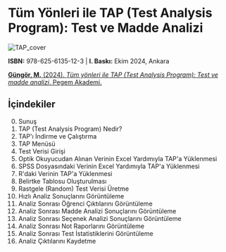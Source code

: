# Tüm Yönleri ile TAP (Test Analysis Program): Test ve Madde Analizi

![TAP_cover](https://github.com/user-attachments/assets/b62b41b7-89fe-41d5-8284-cd9baa38415b)

**ISBN:** 978-625-6135-12-3 | **I. Baskı:** Ekim 2024, Ankara

[**Güngör, M.** (2024). _Tüm yönleri ile TAP (Test Analysis Program): Test ve madde analizi_. Pegem Akademi.](https://pegem.net/urun/Tum-Yonleri-ile-TAP-Test-Analysis-Program-Test-ve-Madde-Analizi/292333) <img src="https://github.com/jackiboy/flagpack/blob/master/flags/4x3/tr.svg" width="16" height="12">



## **İçindekiler**

0. Sunuş
1. TAP (Test Analysis Program) Nedir?
2. TAP'ı İndirme ve Çalıştırma
3. TAP Menüsü
4. Test Verisi Girişi
5. Optik Okuyucudan Alınan Verinin Excel Yardımıyla TAP'a Yüklenmesi
6. SPSS Dosyasındaki Verinin Excel Yardımıyla TAP'a Yüklenmesi
7. R'daki Verinin TAP'a Yüklenmesi
8. Belirtke Tablosu Oluşturulması
9. Rastgele (Random) Test Verisi Üretme
10. Hızlı Analiz Sonuçlarını Görüntüleme
11. Analiz Sonrası Öğrenci Çıktılarını Görüntüleme
12. Analiz Sonrası Madde Analizi Sonuçlarını Görüntüleme
13. Analiz Sonrası Seçenek Analizi Sonuçlarını Görüntüleme
14. Analiz Sonrası Not Raporlarını Görüntüleme
15. Analiz Sonrası Test İstatistiklerini Görüntüleme
16. Analiz Çıktılarını Kaydetme
